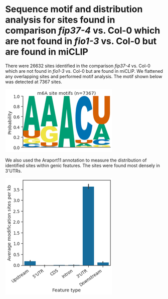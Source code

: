 # Sequence motif and distribution analysis for sites found in comparison *fip37-4* vs. Col-0 which are not found in *fio1-3* vs. Col-0 but are found in miCLIP



There were 26632 sites identified in the comparison *fip37-4* vs. Col-0 which are not found in *fio1-3* vs. Col-0 but are found in miCLIP. We flattened any overlapping sites and performed motif analysis. The motif shown below was detected at 7367 sites.




    
![png](fip37_vs_col0__not__fio1_vs_col0__miclip_yanocomp_logos.py_files/fip37_vs_col0__not__fio1_vs_col0__miclip_yanocomp_logos.py_3_1.png)
    



We also used the Araport11 annotation to measure the distribution of identified sites within genic features. The sites were found most densely in 3'UTRs.



    
![png](fip37_vs_col0__not__fio1_vs_col0__miclip_yanocomp_logos.py_files/fip37_vs_col0__not__fio1_vs_col0__miclip_yanocomp_logos.py_4_1.png)
    

